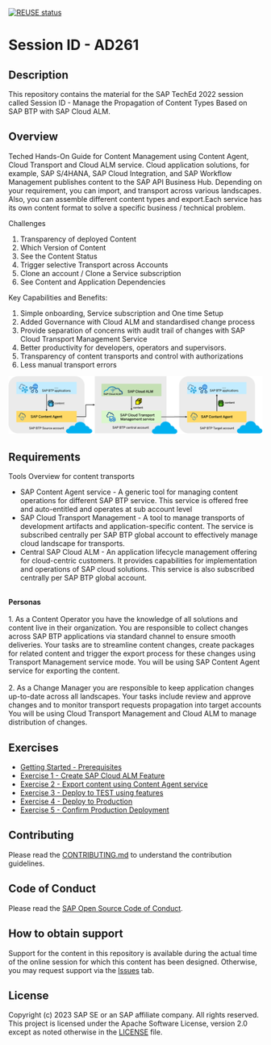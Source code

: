 [![REUSE status](https://api.reuse.software/badge/github.com/SAP-samples/teched2023-AD261)](https://api.reuse.software/info/github.com/SAP-samples/teched2023-AD261)

# Session ID - AD261

## Description

This repository contains the material for the SAP TechEd 2022 session called Session ID - Manage the Propagation of Content Types Based on SAP BTP with SAP Cloud ALM.  

## Overview

Teched Hands-On Guide for Content Management using Content Agent, Cloud Transport and Cloud ALM service.
Cloud application solutions, for example, SAP S/4HANA, SAP Cloud Integration, and SAP Workflow Management publishes content to the SAP API Business Hub. Depending on your requirement, you can import, and transport across various landscapes. Also, you can assemble different content types and export.Each service has its own content format to solve a specific business / technical problem. 

Challenges 
1.	Transparency of deployed Content
2.	Which Version of Content 
3.	See the Content Status
4.	Trigger selective Transport across Accounts
5.	Clone an account / Clone a Service subscription 
6.	See Content and Application Dependencies 

Key Capabilities and Benefits: 

1.	Simple onboarding, Service subscription and One time Setup
2.	Added Governance with Cloud ALM and standardised change process
3.	Provide separation of concerns with audit trail of changes with SAP Cloud Transport Management Service 
4.	Better productivity for developers, operators and supervisors.
5.	Transparency of content transports and control with authorizations
6.	Less manual transport errors

<img src="exercises/ex0/images/Overview.png" width="1000">

## Requirements

Tools Overview for content transports 
 - SAP Content Agent service - A generic tool for managing content operations for different SAP BTP service. This service is offered free and auto-entitled and operates at sub account level
- SAP Cloud Transport Management - A tool to manage transports of development artifacts and application-specific content. The service is subscribed centrally per SAP BTP global account to effectively manage cloud landscape for transports.
 - Central SAP Cloud ALM - An application lifecycle management offering for cloud-centric customers. It provides capabilities for implementation and operations of SAP cloud solutions. This service is also subscribed centrally per SAP BTP global account.

</br>
<b>Personas</b>
</br></br>
1. As a Content Operator you have the knowledge of all solutions and content live in their organization.
You are responsible to collect changes across SAP BTP applications via standard channel to ensure smooth deliveries. 
Your tasks are to streamline content changes, create packages for related content and trigger the export process for these changes using Transport Management service mode.
You will be using SAP Content Agent service for exporting the content. 
</br></br>
2. As a Change Manager you are responsible to keep application changes up-to-date across all landscapes.
Your tasks include review and approve changes and to monitor transport requests propagation into target accounts
You will be using Cloud Transport Management and Cloud ALM to manage distribution of changes.

## Exercises

- [Getting Started - Prerequisites](exercises/ex0/README.md)
- [Exercise 1 - Create SAP Cloud ALM Feature](exercises/ex1/README.md)
- [Exercise 2 - Export content using Content Agent service](exercises/ex2/README.md)
- [Exercise 3 - Deploy to TEST using features](exercises/ex3/README.md)
- [Exercise 4 - Deploy to Production](exercises/ex4/README.md)
- [Exercise 5 - Confirm Production Deployment](exercises/ex5/README.md)  


## Contributing
Please read the [CONTRIBUTING.md](./CONTRIBUTING.md) to understand the contribution guidelines.

## Code of Conduct
Please read the [SAP Open Source Code of Conduct](https://github.com/SAP-samples/.github/blob/main/CODE_OF_CONDUCT.md).

## How to obtain support

Support for the content in this repository is available during the actual time of the online session for which this content has been designed. Otherwise, you may request support via the [Issues](../../issues) tab.

## License
Copyright (c) 2023 SAP SE or an SAP affiliate company. All rights reserved. This project is licensed under the Apache Software License, version 2.0 except as noted otherwise in the [LICENSE](LICENSES/Apache-2.0.txt) file.
